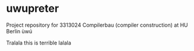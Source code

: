 # uwupreter
Project repository for 3313024 Compilerbau (compiler construction) at HU Berlin
ùwú

Tralala this is terrible lalala
